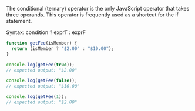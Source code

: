 The conditional (ternary) operator is the only JavaScript operator that takes three operands. This operator is frequently used as a shortcut for the if statement.

Syntax: condition ? exprT : exprF 

```javascript
function getFee(isMember) {
  return (isMember ? "$2.00" : "$10.00");
}

console.log(getFee(true));
// expected output: "$2.00"

console.log(getFee(false));
// expected output: "$10.00"

console.log(getFee(1));
// expected output: "$2.00"
```